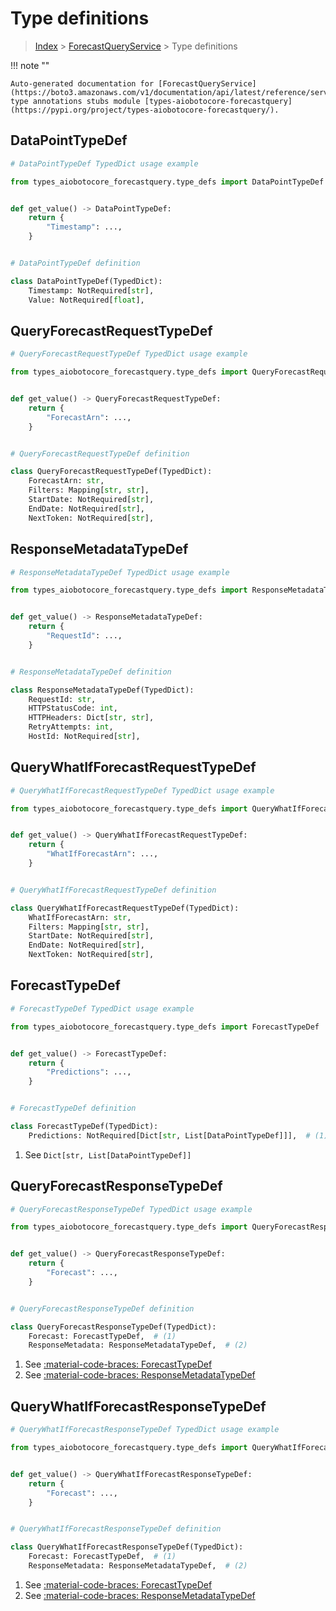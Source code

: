 # Type definitions

> [Index](../README.md) > [ForecastQueryService](./README.md) > Type definitions

!!! note ""

    Auto-generated documentation for [ForecastQueryService](https://boto3.amazonaws.com/v1/documentation/api/latest/reference/services/forecastquery.html#forecastqueryservice)
    type annotations stubs module [types-aiobotocore-forecastquery](https://pypi.org/project/types-aiobotocore-forecastquery/).



## DataPointTypeDef

```python
# DataPointTypeDef TypedDict usage example

from types_aiobotocore_forecastquery.type_defs import DataPointTypeDef


def get_value() -> DataPointTypeDef:
    return {
        "Timestamp": ...,
    }


# DataPointTypeDef definition

class DataPointTypeDef(TypedDict):
    Timestamp: NotRequired[str],
    Value: NotRequired[float],
```


## QueryForecastRequestTypeDef

```python
# QueryForecastRequestTypeDef TypedDict usage example

from types_aiobotocore_forecastquery.type_defs import QueryForecastRequestTypeDef


def get_value() -> QueryForecastRequestTypeDef:
    return {
        "ForecastArn": ...,
    }


# QueryForecastRequestTypeDef definition

class QueryForecastRequestTypeDef(TypedDict):
    ForecastArn: str,
    Filters: Mapping[str, str],
    StartDate: NotRequired[str],
    EndDate: NotRequired[str],
    NextToken: NotRequired[str],
```


## ResponseMetadataTypeDef

```python
# ResponseMetadataTypeDef TypedDict usage example

from types_aiobotocore_forecastquery.type_defs import ResponseMetadataTypeDef


def get_value() -> ResponseMetadataTypeDef:
    return {
        "RequestId": ...,
    }


# ResponseMetadataTypeDef definition

class ResponseMetadataTypeDef(TypedDict):
    RequestId: str,
    HTTPStatusCode: int,
    HTTPHeaders: Dict[str, str],
    RetryAttempts: int,
    HostId: NotRequired[str],
```


## QueryWhatIfForecastRequestTypeDef

```python
# QueryWhatIfForecastRequestTypeDef TypedDict usage example

from types_aiobotocore_forecastquery.type_defs import QueryWhatIfForecastRequestTypeDef


def get_value() -> QueryWhatIfForecastRequestTypeDef:
    return {
        "WhatIfForecastArn": ...,
    }


# QueryWhatIfForecastRequestTypeDef definition

class QueryWhatIfForecastRequestTypeDef(TypedDict):
    WhatIfForecastArn: str,
    Filters: Mapping[str, str],
    StartDate: NotRequired[str],
    EndDate: NotRequired[str],
    NextToken: NotRequired[str],
```


## ForecastTypeDef

```python
# ForecastTypeDef TypedDict usage example

from types_aiobotocore_forecastquery.type_defs import ForecastTypeDef


def get_value() -> ForecastTypeDef:
    return {
        "Predictions": ...,
    }


# ForecastTypeDef definition

class ForecastTypeDef(TypedDict):
    Predictions: NotRequired[Dict[str, List[DataPointTypeDef]]],  # (1)
```

1. See `Dict[str, List[DataPointTypeDef]]`

## QueryForecastResponseTypeDef

```python
# QueryForecastResponseTypeDef TypedDict usage example

from types_aiobotocore_forecastquery.type_defs import QueryForecastResponseTypeDef


def get_value() -> QueryForecastResponseTypeDef:
    return {
        "Forecast": ...,
    }


# QueryForecastResponseTypeDef definition

class QueryForecastResponseTypeDef(TypedDict):
    Forecast: ForecastTypeDef,  # (1)
    ResponseMetadata: ResponseMetadataTypeDef,  # (2)
```

1. See [:material-code-braces: ForecastTypeDef](./type_defs.md#forecasttypedef)
2. See [:material-code-braces: ResponseMetadataTypeDef](./type_defs.md#responsemetadatatypedef)

## QueryWhatIfForecastResponseTypeDef

```python
# QueryWhatIfForecastResponseTypeDef TypedDict usage example

from types_aiobotocore_forecastquery.type_defs import QueryWhatIfForecastResponseTypeDef


def get_value() -> QueryWhatIfForecastResponseTypeDef:
    return {
        "Forecast": ...,
    }


# QueryWhatIfForecastResponseTypeDef definition

class QueryWhatIfForecastResponseTypeDef(TypedDict):
    Forecast: ForecastTypeDef,  # (1)
    ResponseMetadata: ResponseMetadataTypeDef,  # (2)
```

1. See [:material-code-braces: ForecastTypeDef](./type_defs.md#forecasttypedef)
2. See [:material-code-braces: ResponseMetadataTypeDef](./type_defs.md#responsemetadatatypedef)

